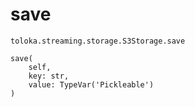 # save
`toloka.streaming.storage.S3Storage.save`

```
save(
    self,
    key: str,
    value: TypeVar('Pickleable')
)
```

